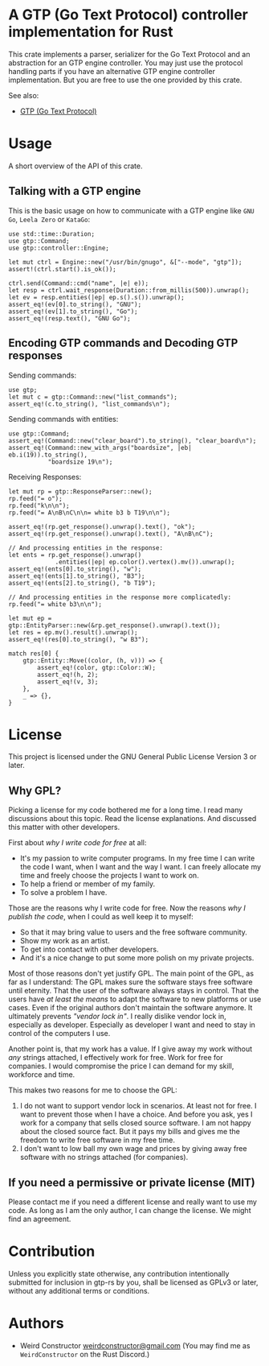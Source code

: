 A GTP (Go Text Protocol) controller implementation for Rust
===========================================================

This crate implements a parser, serializer for the Go Text Protocol and an
abstraction for an GTP engine controller.  You may just use the protocol
handling parts if you have an alternative GTP engine controller implementation.
But you are free to use the one provided by this crate.

See also:

* [GTP (Go Text Protocol)](https://www.lysator.liu.se/~gunnar/gtp/)

# Usage

A short overview of the API of this crate.

## Talking with a GTP engine

This is the basic usage on how to communicate with a GTP
engine like `GNU Go`, `Leela Zero` or `KataGo`:

```
use std::time::Duration;
use gtp::Command;
use gtp::controller::Engine;

let mut ctrl = Engine::new("/usr/bin/gnugo", &["--mode", "gtp"]);
assert!(ctrl.start().is_ok());

ctrl.send(Command::cmd("name", |e| e));
let resp = ctrl.wait_response(Duration::from_millis(500)).unwrap();
let ev = resp.entities(|ep| ep.s().s()).unwrap();
assert_eq!(ev[0].to_string(), "GNU");
assert_eq!(ev[1].to_string(), "Go");
assert_eq!(resp.text(), "GNU Go");
```

## Encoding GTP commands and Decoding GTP responses

Sending commands:

```
use gtp;
let mut c = gtp::Command::new("list_commands");
assert_eq!(c.to_string(), "list_commands\n");
```

Sending commands with entities:

```
use gtp::Command;
assert_eq!(Command::new("clear_board").to_string(), "clear_board\n");
assert_eq!(Command::new_with_args("boardsize", |eb| eb.i(19)).to_string(),
           "boardsize 19\n");
```

Receiving Responses:

```
let mut rp = gtp::ResponseParser::new();
rp.feed("= o");
rp.feed("k\n\n");
rp.feed("= A\nB\nC\n\n= white b3 b T19\n\n");

assert_eq!(rp.get_response().unwrap().text(), "ok");
assert_eq!(rp.get_response().unwrap().text(), "A\nB\nC");

// And processing entities in the response:
let ents = rp.get_response().unwrap()
             .entities(|ep| ep.color().vertex().mv()).unwrap();
assert_eq!(ents[0].to_string(), "w");
assert_eq!(ents[1].to_string(), "B3");
assert_eq!(ents[2].to_string(), "b T19");

// And processing entities in the response more complicatedly:
rp.feed("= white b3\n\n");

let mut ep = gtp::EntityParser::new(&rp.get_response().unwrap().text());
let res = ep.mv().result().unwrap();
assert_eq!(res[0].to_string(), "w B3");

match res[0] {
    gtp::Entity::Move((color, (h, v))) => {
        assert_eq!(color, gtp::Color::W);
        assert_eq!(h, 2);
        assert_eq!(v, 3);
    },
    _ => {},
}
```

# License

This project is licensed under the GNU General Public License Version 3 or
later.

## Why GPL?

Picking a license for my code bothered me for a long time. I read many
discussions about this topic. Read the license explanations. And discussed
this matter with other developers.

First about _why I write code for free_ at all:

- It's my passion to write computer programs. In my free time I can
write the code I want, when I want and the way I want. I can freely
allocate my time and freely choose the projects I want to work on.
- To help a friend or member of my family.
- To solve a problem I have.

Those are the reasons why I write code for free. Now the reasons
_why I publish the code_, when I could as well keep it to myself:

- So that it may bring value to users and the free software community.
- Show my work as an artist.
- To get into contact with other developers.
- And it's a nice change to put some more polish on my private projects.

Most of those reasons don't yet justify GPL. The main point of the GPL, as far
as I understand: The GPL makes sure the software stays free software until
eternity. That the user of the software always stays in control. That the users
have _at least the means_ to adapt the software to new platforms or use cases.
Even if the original authors don't maintain the software anymore.
It ultimately prevents _"vendor lock in"_. I really dislike vendor lock in,
especially as developer. Especially as developer I want and need to stay
in control of the computers I use.

Another point is, that my work has a value. If I give away my work without
_any_ strings attached, I effectively work for free. Work for free for
companies. I would compromise the price I can demand for my skill, workforce
and time.

This makes two reasons for me to choose the GPL:

1. I do not want to support vendor lock in scenarios. At least not for free.
   I want to prevent those when I have a choice.
   And before you ask, yes I work for a company that sells closed source
   software. I am not happy about the closed source fact.
   But it pays my bills and gives me the freedom to write free software
   in my free time.
2. I don't want to low ball my own wage and prices by giving away free software
   with no strings attached (for companies).

## If you need a permissive or private license (MIT)

Please contact me if you need a different license and really want to use
my code. As long as I am the only author, I can change the license.
We might find an agreement.

# Contribution

Unless you explicitly state otherwise, any contribution intentionally submitted
for inclusion in gtp-rs by you, shall be licensed as GPLv3 or later,
without any additional terms or conditions.

# Authors

* Weird Constructor <weirdconstructor@gmail.com>
  (You may find me as `WeirdConstructor` on the Rust Discord.)
